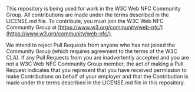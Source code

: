 This repository is being used for work in the W3C Web NFC Community Group. All
contributions are made under the
terms described in the LICENSE.md file.
To contribute, you must join the W3C Web NFC Community Group at [https://www.w3.org/community/web-nfc/](https://www.w3.org/community/web-nfc/).

We intend to reject Pull Requests from anyone who has not joined the Community
Group (which requires agreement to the terms of the W3C CLA). If any Pull
Requests from you are inadvertently accepted and you are not a W3C Web NFC
Community Group member, the act of making a Pull Request indicates that you
represent that you have received permission to make Contributions on behalf of
your employer and that the Contribution is made under the terms described in the LICENSE.md file in this repository.
